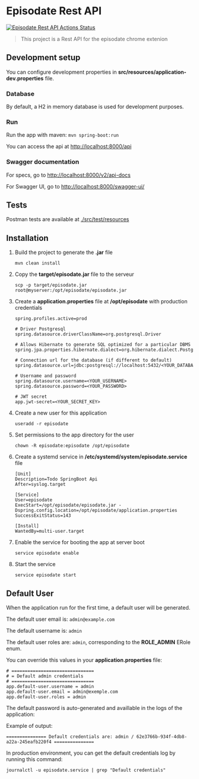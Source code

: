 # Episodate Rest API

[![Episodate Rest API Actions Status](https://github.com/trodix/episodate-api/actions/workflows/maven.yml/badge.svg)](https://github.com/trodix/episodate-api/actions)

> This project is a Rest API for the episodate chrome extenion

## Development setup

You can configure development properties in **src/resources/application-dev.properties** file.

### Database

By default, a H2 in memory database is used for development purposes.

### Run

Run the app with maven: `mvn spring-boot:run`

You can access the api at <http://localhost:8000/api>

### Swagger documentation

For specs, go to <http://localhost:8000/v2/api-docs>

For Swagger UI, go to <http://localhost:8000/swagger-ui/>

## Tests

Postman tests are available at [./src/test/resources](./src/test/resources)

## Installation

1. Build the project to generate the **.jar** file

   `mvn clean install`

2. Copy the **target/episodate.jar** file to the serveur

    `scp -p target/episodate.jar root@myserver:/opt/episodate/episodate.jar`

3. Create a **application.properties** file at **/opt/episodate** with production credentials

    ```properties
    spring.profiles.active=prod

    # Driver Postgresql
    spring.datasource.driverClassName=org.postgresql.Driver

    # Allows Hibernate to generate SQL optimized for a particular DBMS
    spring.jpa.properties.hibernate.dialect=org.hibernate.dialect.PostgreSQLDialect

    # Connection url for the database (if different to default)
    spring.datasource.url=jdbc:postgresql://localhost:5432/<YOUR_DATABASE_NAME>

    # Username and password
    spring.datasource.username=<YOUR_USERNAME>
    spring.datasource.password=<YOUR_PASSWORD>

    # JWT secret
    app.jwt-secret=<YOUR_SECRET_KEY>
    ```

4. Create a new user for this application

    `useradd -r episodate`

5. Set permissions to the app directory for the user

    `chown -R episodate:episodate /opt/episodate`

6. Create a systemd service in **/etc/systemd/system/episodate.service** file

    ```properties
    [Unit]
    Description=Todo SpringBoot Api
    After=syslog.target

    [Service]
    User=episodate
    ExecStart=/opt/episodate/episodate.jar -Dspring.config.location=/opt/episodate/application.properties
    SuccessExitStatus=143

    [Install]
    WantedBy=multi-user.target
    ```

7. Enable the service for booting the app at server boot

    `service episodate enable`

8. Start the service

    `service episodate start`

## Default User

When the application run for the first time, a default user will be generated.

The default user email is: `admin@example.com`

The default username is: `admin`

The default user roles are: `admin`, corresponding to the **ROLE_ADMIN** ERole enum.

You can override this values in your **application.properties** file:

```properties
# ===============================
# = Default admin credentials
# ===============================
app.default-user.username = admin
app.default-user.email = admin@exemple.com
app.default-user.roles = admin
```

The default password is auto-generated and availlable in the logs of the application:

Example of output:

```log
=============== Default credentials are: admin / 62e3766b-934f-4db8-a22a-245eafb220f4 ===============
```

In production environment, you can get the default credentials log by running this command:

`journalctl -u episodate.service | grep "Default credentials"`
